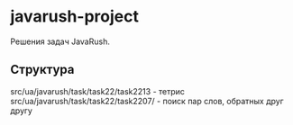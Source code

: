 # javarush-project

Решения задач JavaRush.

## Структура
src/ua/javarush/task/task22/task2213 - тетрис<br>
src/ua/javarush/task/task22/task2207/ - поиск пар слов, обратных друг другу
